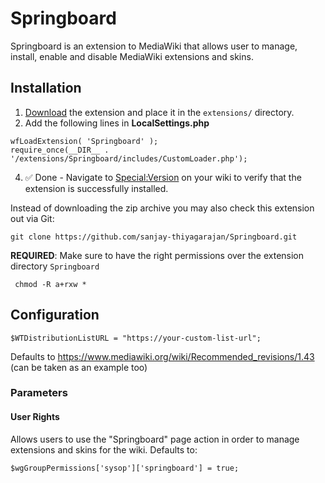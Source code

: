 # Springboard

Springboard is an extension to MediaWiki that allows user to 
manage, install, enable and disable MediaWiki extensions and 
skins.

## Installation  
1) <a href = "https://github.com/sanjay-thiyagarajan/Springboard/archive/refs/heads/main.zip">Download</a> the extension and place it in the ```extensions/``` directory.  
2) Add the following lines in **LocalSettings.php**  
```
wfLoadExtension( 'Springboard' );
require_once(__DIR__ . '/extensions/Springboard/includes/CustomLoader.php');
```
4) ✅ Done - Navigate to [Special:Version](https://www.mediawiki.org/wiki/Special:Version) on your wiki to verify that the extension is successfully installed.

Instead of downloading the zip archive you may also check this extension out via Git:
```
git clone https://github.com/sanjay-thiyagarajan/Springboard.git
```

**REQUIRED**: Make sure to have the right permissions over the extension directory `Springboard`   

   ```
    chmod -R a+rxw *
   ```
## Configuration  
```
$WTDistributionListURL = "https://your-custom-list-url";
```  
Defaults to https://www.mediawiki.org/wiki/Recommended_revisions/1.43 (can be taken as an example too)
### Parameters
#### User Rights  
Allows users to use the "Springboard" page action in order to manage extensions and skins for the wiki. Defaults to:
```
$wgGroupPermissions['sysop']['springboard'] = true;
```  
